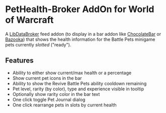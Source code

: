 PetHealth-Broker AddOn for World of Warcraft
============================================

A [LibDataBroker](https://github.com/tekkub/libdatabroker-1-1) feed addon
(to display in a bar addon like
[ChocolateBar](http://www.wowace.com/addons/chocolatebar/) or
[Bazooka](http://www.wowace.com/addons/chocolatebar/)) that shows the
health information for the Battle Pets minigame pets currently *slotted*
("ready").

## Features
* Ability to either show current/max health or a percentage
* Show current pet icons in the bar
* Ability to show the Revive Battle Pets ability cooldown remaining
* Pet level, rarity (by color), type and experience visible in tooltip
* Optionally show rarity color in the bar text
* One click toggle Pet Journal dialog
* One click rearrange pets in slots by current health
